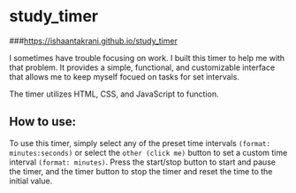 # study_timer
###https://ishaantakrani.github.io/study_timer


I sometimes have trouble focusing on work. I built this timer to help me with that problem.
It provides a simple, functional, and customizable interface that allows me to keep myself
focued on tasks for set intervals.

The timer utilizes HTML, CSS, and JavaScript to function.

## How to use:

To use this timer, simply select any of the preset time intervals `(format: minutes:seconds)`
or select the `other (click me)` button to set a custom time interval `(format: minutes)`.
Press the start/stop button to start and pause the timer, and the timer button to stop the timer
and reset the time to the initial value.

